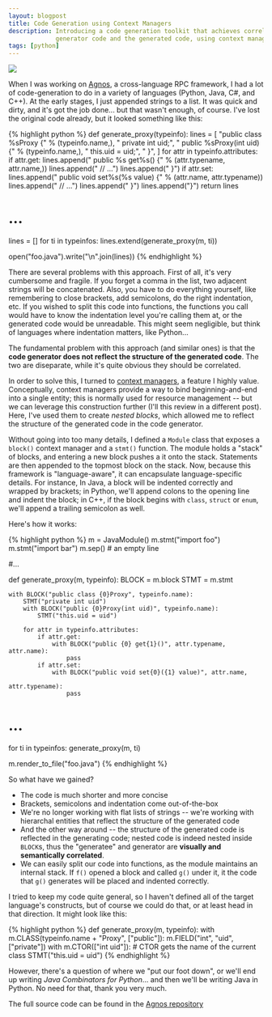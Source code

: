 ```yaml
---
layout: blogpost
title: Code Generation using Context Managers
description: Introducing a code generation toolkit that achieves correlation between the
             generator code and the generated code, using context managers
tags: [python]
---
```


<img src="http://tomerfiliba.com/static/res/2012-01-31-code.jpg" class="blog-post-image" />

When I was working on [Agnos](http://agnos.sourceforge.net), a cross-language RPC framework,
I had a lot of code-generation to do in a variety of languages (Python, Java, C#, and C++). 
At the early stages, I just appended strings to a list. It was quick and dirty, and it's got the 
job done... but that wasn't enough, of course. I've lost the original code already, but it looked 
something like this:

{% highlight python %}
def generate_proxy(typeinfo):
    lines = [
        "public class %sProxy {" % (typeinfo.name,),
        "    private int uid;",
        "    public %sProxy(int uid) {" % (typeinfo.name,),
        "        this.uid = uid;",
        "    }",
    ]
    for attr in typeinfo.attributes:
        if attr.get:
            lines.append("    public %s get%s() {" % (attr.typename,
                                                    attr.name,))
            lines.append("        // ...")
            lines.append("    }")
        if attr.set:
            lines.append("    public void set%s(%s value) {" % (attr.name,
                                                            attr.typename))
            lines.append("        // ...")
            lines.append("    }")
    lines.append("}")
    return lines
# ...

lines = []
for ti in typeinfos:
    lines.extend(generate_proxy(m, ti))

open("foo.java").write("\n".join(lines))
{% endhighlight %} 

There are several problems with this approach. First of all, it's very cumbersome and fragile.
If you forget a comma in the list, two adjacent strings will be concatenated. Also, you have
to do everything yourself, like remembering to close brackets, add semicolons, do the right
indentation, etc. If you wished to split this code into functions, the functions you call would 
have to know the indentation level you're calling them at, or the generated code would be 
unreadable. This might seem negligible, but think of languages where indentation matters, like
Python...

The fundamental problem with this approach (and similar ones) is that the **code generator does 
not reflect the structure of the generated code**. The two are diseparate, while it's quite 
obvious they should be correlated.  

In order to solve this, I turned to [context managers](http://www.python.org/dev/peps/pep-0343/),
a feature I highly value. Conceptually, context managers provide a way to bind beginning-and-end
into a single entity; this is normally used for resource management -- but we can leverage this 
construction further (I'll this review in a different post). Here, I've used them to create 
*nested blocks*, which allowed me to reflect the structure of the generated code in the code 
generator.

Without going into too many details, I defined a `Module` class that exposes a `block()` 
context manager and a `stmt()` function. The module holds a "stack" of blocks, and entering a new 
block pushes a it onto the stack. Statements are then appended to the topmost block on the stack. 
Now, because this framework is "language-aware", it can encapsulate language-specific details.
For instance, In Java, a block will be indented correctly and wrapped by brackets; in Python, 
we'll append colons to the opening line and indent the block; in C++, if the block begins with 
`class`, `struct` or `enum`, we'll append a trailing semicolon as well.

Here's how it works:

{% highlight python %}
m = JavaModule()
m.stmt("import foo")
m.stmt("import bar")
m.sep()   # an empty line

#...

def generate_proxy(m, typeinfo):
    BLOCK = m.block
    STMT = m.stmt
    
    with BLOCK("public class {0}Proxy", typeinfo.name):
        STMT("private int uid")
        with BLOCK("public {0}Proxy(int uid)", typeinfo.name):
            STMT("this.uid = uid")
    
        for attr in typeinfo.attributes:
            if attr.get:
                with BLOCK("public {0} get{1}()", attr.typename, attr.name):
                    pass
            if attr.set:
                with BLOCK("public void set{0}({1} value)", attr.name, 
                                                            attr.typename):
                    pass
# ...

for ti in typeinfos:
    generate_proxy(m, ti)

m.render_to_file("foo.java")
{% endhighlight %} 

So what have we gained?

*   The code is much shorter and more concise
*   Brackets, semicolons and indentation come out-of-the-box
*   We're no longer working with flat lists of strings -- we're working with hierarchal entities
    that reflect the structure of the generated code
*   And the other way around -- the structure of the generated code is reflected in the generating
    code; nested code is indeed nested inside `BLOCK`s, thus the "generatee" and generator are 
    **visually and semantically correlated**. 
*   We can easily split our code into functions, as the module maintains an internal stack.
    If `f()` opened a block and called `g()` under it, it the code that `g()` generates will be
    placed and indented correctly.

I tried to keep my code quite general, so I haven't defined all of the target language's 
constructs, but of course we could do that, or at least head in that direction.
It might look like this:

{% highlight python %}
def generate_proxy(m, typeinfo):
    with m.CLASS(typeinfo.name + "Proxy", ["public"]):
        m.FIELD("int", "uid", ["private"])
        with m.CTOR(["int uid"]):   # CTOR gets the name of the current class
            STMT("this.uid = uid")
{% endhighlight %}

However, there's a question of where we "put our foot down", or we'll end up writing *Java 
Combinators for Python*... and then we'll be writing Java in Python. No need for that, 
thank you very much.

The full source code can be found in the 
[Agnos repository](https://github.com/tomerfiliba/agnos/blob/master/compiler/src/agnos_compiler/langs/clike.py)


